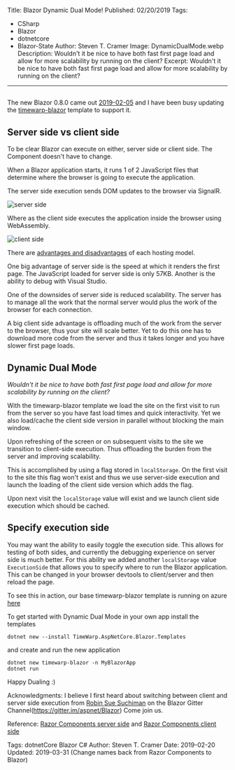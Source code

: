 Title: Blazor Dynamic Dual Mode!
Published: 02/20/2019
Tags: 
  - CSharp 
  - Blazor 
  - dotnetcore 
  - Blazor-State
Author: Steven T. Cramer
Image: DynamicDualMode.webp
Description: Wouldn't it be nice to have both fast first page load and allow for more scalability by running on the client?
Excerpt: Wouldn't it be nice to have both fast first page load and allow for more scalability by running on the client?
---

## 


The new Blazor 0.8.0 came out [2019-02-05](https://blogs.msdn.microsoft.com/webdev/2019/02/05/blazor-0-8-0-experimental-release-now-available/) and I have been busy updating the [timewarp-blazor](https://timewarpengineering.github.io/blazor-state/docs/Template/TemplateOverview.html) template to support it.

## Server side vs client side

To be clear Blazor can execute on either, server side 
or client side.  The Component doesn't have to change.

When a Blazor application starts, it runs 1 of 2 JavaScript files that determine where the browser is going to execute the application.

The server side execution sends DOM updates to the browser via SignalR.

![server side](https://docs.microsoft.com/en-us/aspnet/core/razor-components/index/_static/aspnet-core-razor-components.png)

Where as the client side executes the application inside the browser using WebAssembly.

![client side](https://docs.microsoft.com/en-us/aspnet/core/client-side/spa/blazor/index/_static/blazor.png)

There are [advantages and disadvantages](https://docs.microsoft.com/en-us/aspnet/core/razor-components/hosting-models?view=aspnetcore-3.0) of each hosting model.

One big advantage of server side is the speed at which it renders the first page.  The JavaScript loaded for server side is only 57KB. Another is the ability to debug with Visual Studio.

One of the downsides of server side is reduced scalability.  The server has to manage all the work that the normal server would plus the work of the browser for each connection.

A big client side advantage is offloading much of the work from the server to the browser, thus your site will scale better. Yet to do this one has to download more code from the server and thus it takes longer and you have slower first page loads.

## Dynamic Dual Mode

*Wouldn't it be nice to have both fast first page load and allow for more scalability by running on the client?*

With the timewarp-blazor template we load the site on the first visit to run from the server so you have fast load times and quick interactivity.  Yet we also load/cache the client side version in parallel without blocking the main window.

Upon refreshing of the screen or on subsequent visits to the site we transition to client-side execution. Thus offloading the burden from the server and improving scalability.

This is accomplished by using a flag stored in `localStorage`. On the first visit to the site this flag won't exist and thus we use server-side execution and launch the loading of the client side version which adds the flag.

Upon next visit the `localStorage` value will exist and we launch client side execution which should be cached.

## Specify execution side

You may want the ability to easily toggle the execution side. This allows for testing of both sides, and currently the debugging experience on server side is much better.
For this ability we added another `localStorage` value `ExecutionSide` that allows you to specify where to run the Blazor application. This can be changed in your browser devtools to client/server and then reload the page.

To see this in action, our base timewarp-blazor template is running on azure 
[here](https://blazor-state.azurewebsites.net/)

To get started with Dynamic Dual Mode in your own app install the templates

```
dotnet new --install TimeWarp.AspNetCore.Blazor.Templates
```

and create and run the new application

```
dotnet new timewarp-blazor -n MyBlazorApp
dotnet run
```

Happy Dualing :)

Acknowledgments:
I believe I first heard about switching between client and server side execution from [Robin Sue Suchiman](https://github.com/Suchiman) on the Blazor Gitter Channel(https://gitter.im/aspnet/Blazor)  Come join us.

Reference:
[Razor Components server side](https://docs.microsoft.com/en-us/aspnet/core/razor-components/?view=aspnetcore-3.0) and 
[Razor Components client side](https://docs.microsoft.com/en-us/aspnet/core/client-side/spa/blazor/?view=aspnetcore-3.0)

Tags: dotnetCore Blazor C#
Author: Steven T. Cramer
Date: 2019-02-20
Updated: 2019-03-31 (Change names back from Razor Components to Blazor)

